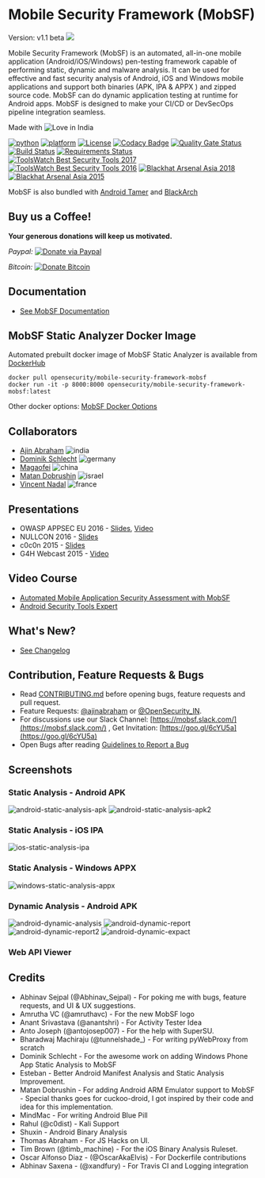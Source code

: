 # Mobile Security Framework (MobSF)
Version: v1.1 beta
![](https://cloud.githubusercontent.com/assets/4301109/20019521/cc61f7fc-a2f2-11e6-95f3-407030d9fdde.png)

Mobile Security Framework (MobSF) is an automated, all-in-one mobile application (Android/iOS/Windows) pen-testing framework capable of performing static, dynamic and malware analysis. It can be used for effective and fast security analysis of Android, iOS and Windows mobile applications and support both binaries (APK, IPA & APPX ) and zipped source code. MobSF can do dynamic application testing at runtime for Android apps. MobSF is designed to make your CI/CD or DevSecOps pipeline integration seamless.

Made with ![Love](https://cloud.githubusercontent.com/assets/4301109/16754758/82e3a63c-4813-11e6-9430-6015d98aeaab.png) in India

[![python](https://img.shields.io/badge/python-3.6-blue.svg)](https://www.python.org/downloads/)
[![platform](https://img.shields.io/badge/platform-osx%2Flinux%2Fwindows-green.svg)](https://github.com/MobSF/Mobile-Security-Framework-MobSF/)
[![License](https://img.shields.io/:license-gpl3-blue.svg)](https://www.gnu.org/licenses/gpl-3.0.html)
[![Codacy Badge](https://api.codacy.com/project/badge/Grade/cefbfb063c044b069e38af3501c1ee8e)](https://www.codacy.com/app/ajinabraham/Mobile-Security-Framework-MobSF)
[![Quality Gate Status](https://sonarcloud.io/api/project_badges/measure?project=MobSF_Mobile-Security-Framework-MobSF&metric=alert_status)](https://sonarcloud.io/dashboard?id=MobSF_Mobile-Security-Framework-MobSF)
[![Build Status](https://travis-ci.com/MobSF/Mobile-Security-Framework-MobSF.svg?branch=master)](https://travis-ci.com/MobSF/Mobile-Security-Framework-MobSF)
[![Requirements Status](https://requires.io/github/MobSF/Mobile-Security-Framework-MobSF/requirements.svg?branch=master)](https://requires.io/github/MobSF/Mobile-Security-Framework-MobSF/requirements/?branch=master)
[![ToolsWatch Best Security Tools 2017](https://img.shields.io/badge/ToolsWatch-Rank%209%20%7C%20Year%202017-red.svg)](http://www.toolswatch.org/2018/01/black-hat-arsenal-top-10-security-tools/)
[![ToolsWatch Best Security Tools 2016](https://img.shields.io/badge/ToolsWatch-Rank%205%20%7C%20Year%202016-red.svg)](http://www.toolswatch.org/2017/02/2016-top-security-tools-as-voted-by-toolswatch-org-readers/)
[![Blackhat Arsenal Asia 2018](https://img.shields.io/badge/Black%20Hat%20Arsenal-Asia%202018-blue.svg)](https://www.blackhat.com/asia-18/arsenal.html#mobile-security-framework-mobsf)
[![Blackhat Arsenal Asia 2015](https://img.shields.io/badge/Black%20Hat%20Arsenal-Asia%202015-blue.svg)](https://www.blackhat.com/asia-15/arsenal.html#yso-mobile-security-framework)


MobSF is also bundled with [Android Tamer](https://androidtamer.com/tamer4-release) and [BlackArch](https://blackarch.org/mobile.html)

## Buy us a Coffee!
**Your generous donations will keep us motivated.**

*Paypal:* [![Donate via Paypal](https://user-images.githubusercontent.com/4301109/28491754-14774f54-6f14-11e7-9975-8a5faeda7e30.gif)](https://mobsf.github.io/Mobile-Security-Framework-MobSF/paypal.html)

*Bitcoin:* [![Donate Bitcoin](https://user-images.githubusercontent.com/4301109/30631105-cb8063c8-9e00-11e7-95df-43c20b840e52.png)](https://mobsf.github.io/Mobile-Security-Framework-MobSF/donate.html)

## Documentation
* [See MobSF Documentation](https://github.com/MobSF/Mobile-Security-Framework-MobSF/wiki/1.-Documentation)

## MobSF Static Analyzer Docker Image
Automated prebuilt docker image of MobSF Static Analyzer is available from [DockerHub](https://hub.docker.com/r/opensecurity/mobile-security-framework-mobsf/)
```
docker pull opensecurity/mobile-security-framework-mobsf
docker run -it -p 8000:8000 opensecurity/mobile-security-framework-mobsf:latest
```
Other docker options: [MobSF Docker Options](https://github.com/MobSF/Mobile-Security-Framework-MobSF/wiki/7.-Docker-Container-for-MobSF-Static-Analysis)


## Collaborators

* [Ajin Abraham](https://in.linkedin.com/in/ajinabraham) ![india](https://user-images.githubusercontent.com/4301109/37564171-6549d678-2ab6-11e8-9b9d-21327c7f5d5b.png) 
* [Dominik Schlecht](https://github.com/DominikSchlecht) ![germany](https://user-images.githubusercontent.com/4301109/37564176-743238ba-2ab6-11e8-9666-5d98f0a1d127.png)
* [Magaofei](https://github.com/magaofei) ![china](https://user-images.githubusercontent.com/4301109/44515364-00bbe880-a6e0-11e8-944d-5b48a86427da.png)
* [Matan Dobrushin](https://github.com/matandobr) ![israel](https://user-images.githubusercontent.com/4301109/37564177-782f1758-2ab6-11e8-91e5-c76bde37b330.png)
* [Vincent Nadal](https://github.com/superpoussin22) ![france](https://user-images.githubusercontent.com/4301109/37564175-71d6d92c-2ab6-11e8-89d7-d21f5aa0bda8.png) 

## Presentations
* OWASP APPSEC EU 2016 - [Slides](http://www.slideshare.net/ajin25/automated-mobile-application-security-assessment-with-mobsf), [Video](https://www.youtube.com/watch?v=h00v1euuFXg)
* NULLCON 2016 - [Slides](https://www.slideshare.net/ajin25/nullcon-goa-2016-automated-mobile-application-security-testing-with-mobile-security-framework-mobsf)
* c0c0n 2015 - [Slides](https://www.slideshare.net/ajin25/automated-security-analysis-of-android-ios-applications-with-mobile-security-framework-c0c0n-2015)
*  G4H Webcast 2015 - [Video](https://www.youtube.com/watch?v=CysfO6AZmo8)

## Video Course
* [Automated Mobile Application Security Assessment with MobSF](https://opsecx.com/index.php/product/automated-mobile-application-security-assessment-with-mobsf/)
* [Android Security Tools Expert](https://opsecx.com/index.php/product/android-security-tools-expert-atx/)

## What's New?
* [See Changelog](https://mobsf.github.io/Mobile-Security-Framework-MobSF/changelog.html)

## Contribution, Feature Requests & Bugs

* Read [CONTRIBUTING.md](https://github.com/MobSF/Mobile-Security-Framework-MobSF/blob/master/.github/CONTRIBUTING.md) before opening bugs, feature requests and pull request.
* Feature Requests: [@ajinabraham](https://twitter.com/ajinabraham) or [@OpenSecurity_IN](https://twitter.com/OpenSecurity_IN). 
* For discussions use our Slack Channel: [https://mobsf.slack.com/](https://mobsf.slack.com/) , Get Invitation: [https://goo.gl/6cYU5a](https://goo.gl/6cYU5a)
* Open Bugs after reading [Guidelines to Report a Bug](https://github.com/MobSF/Mobile-Security-Framework-MobSF/blob/master/.github/CONTRIBUTING.md#using-the-issue-tracker)

## Screenshots

### Static Analysis - Android APK 

![android-static-analysis-apk](https://cloud.githubusercontent.com/assets/4301109/13614857/7a39189c-e598-11e5-90ff-6357b6c320bd.png)
![android-static-analysis-apk2](https://cloud.githubusercontent.com/assets/4301109/13614896/b7b7b53e-e598-11e5-84b5-e69c56c230a3.png)

### Static Analysis - iOS IPA

![ios-static-analysis-ipa](https://cloud.githubusercontent.com/assets/4301109/13614950/e8174ac8-e598-11e5-8e03-d40ad7d9e5a4.png)

### Static Analysis - Windows APPX
![windows-static-analysis-appx](https://cloud.githubusercontent.com/assets/4301109/20524598/1e139a1e-b0e1-11e6-8489-ee38c4392b4b.png)

### Dynamic Analysis - Android APK

![android-dynamic-analysis](https://cloud.githubusercontent.com/assets/4301109/13615043/6fe62028-e599-11e5-9c50-e44adbba114a.png)
![android-dynamic-report](https://cloud.githubusercontent.com/assets/4301109/13615800/104cc424-e59d-11e5-9a98-2e3b2aff7222.png)
![android-dynamic-report2](https://cloud.githubusercontent.com/assets/4301109/13615767/f04e5c1e-e59c-11e5-9ad1-b31598024ad4.png)
![android-dynamic-expact](https://cloud.githubusercontent.com/assets/4301109/13615882/6f4d9f16-e59d-11e5-9ec9-3b4c47e37389.png)

### Web API Viewer


## Credits
* Abhinav Sejpal (@Abhinav_Sejpal) - For poking me with bugs, feature requests, and UI & UX suggestions.
* Amrutha VC (@amruthavc) - For the new MobSF logo
* Anant Srivastava (@anantshri) - For Activity Tester Idea
* Anto Joseph (@antojosep007) - For the help with SuperSU.
* Bharadwaj Machiraju (@tunnelshade_) - For writing pyWebProxy from scratch
* Dominik Schlecht - For the awesome work on adding Windows Phone App Static Analysis to MobSF
* Esteban - Better Android Manifest Analysis and Static Analysis Improvement.
* Matan Dobrushin - For adding Android ARM Emulator support to MobSF - Special thanks goes for cuckoo-droid, I got inspired by their code and idea for this implementation.
* MindMac - For writing Android Blue Pill
* Rahul (@c0dist) - Kali Support
* Shuxin - Android Binary Analysis
* Thomas Abraham - For JS Hacks on UI.
* Tim Brown (@timb_machine) - For the iOS Binary Analysis Ruleset.
* Oscar Alfonso Diaz - (@OscarAkaElvis) - For Dockerfile contributions
* Abhinav Saxena - (@xandfury) - For Travis CI and Logging integration

